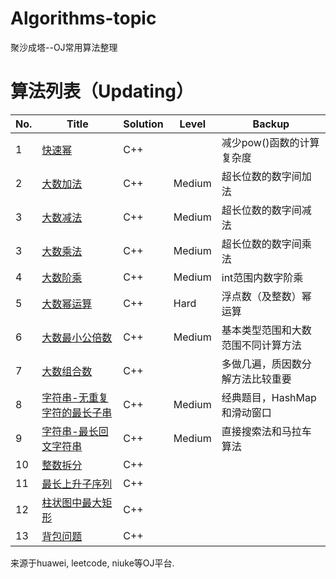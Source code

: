 # Algorithms-topic

聚沙成塔--OJ常用算法整理

# 算法列表（Updating）

|No.|Title|Solution|Level|Backup|
|---|-----|--------|-----|------|
|1|[快速幂](https://github.com/Wupingyang/Algorithms-topic/blob/master/%E5%BF%AB%E9%80%9F%E5%B9%82.md)|C++||减少pow()函数的计算复杂度|
|2|[大数加法](https://github.com/Wupingyang/Algorithms-topic/blob/master/%E5%A4%A7%E6%95%B0%E5%8A%A0%E6%B3%95.md)|C++|Medium|超长位数的数字间加法|
|3|[大数减法](https://github.com/Wupingyang/Algorithms-topic/blob/master/%E5%A4%A7%E6%95%B0%E5%87%8F%E6%B3%95.md)|C++|Medium|超长位数的数字间减法|
|3|[大数乘法](https://github.com/Wupingyang/Algorithms-topic/blob/master/%E5%A4%A7%E6%95%B0%E4%B9%98%E6%B3%95.md)|C++|Medium|超长位数的数字间乘法|
|4|[大数阶乘](https://github.com/Wupingyang/Algorithms-topic/blob/master/%E5%A4%A7%E6%95%B0%E9%98%B6%E4%B9%98.md)|C++|Medium|int范围内数字阶乘|
|5|[大数幂运算](https://github.com/Wupingyang/Algorithms-topic/blob/master/%E5%A4%A7%E6%95%B0%E5%B9%82%E8%BF%90%E7%AE%97.md)|C++|Hard|浮点数（及整数）幂运算|
|6|[大数最小公倍数](https://github.com/Wupingyang/Algorithms-topic/blob/master/%E5%A4%A7%E6%95%B0%E6%9C%80%E5%B0%8F%E5%85%AC%E5%80%8D%E6%95%B0.md)|C++|Medium|基本类型范围和大数范围不同计算方法|
|7|[大数组合数](https://github.com/Wupingyang/Algorithms-topic/blob/master/%E5%A4%A7%E6%95%B0%E7%BB%84%E5%90%88%E6%95%B0.md)|C++||多做几遍，质因数分解方法比较重要|
|8|[字符串-无重复字符的最长子串](https://github.com/Wupingyang/Algorithms-topic/blob/master/%E6%97%A0%E9%87%8D%E5%A4%8D%E5%AD%97%E7%AC%A6%E7%9A%84%E6%9C%80%E9%95%BF%E5%AD%90%E4%B8%B2.md)|C++|Medium|经典题目，HashMap和滑动窗口|
|9|[字符串-最长回文字符串](https://github.com/Wupingyang/Algorithms-topic/blob/master/%E5%AD%97%E7%AC%A6%E4%B8%B2-%E6%9C%80%E9%95%BF%E5%9B%9E%E6%96%87%E5%AD%90%E4%B8%B2.md)|C++|Medium|直接搜索法和马拉车算法|
|10|[整数拆分]()|C++||
|11|[最长上升子序列]()|C++||
|12|[柱状图中最大矩形]()|C++||
|13|[背包问题]()|C++||

来源于huawei, leetcode, niuke等OJ平台.
